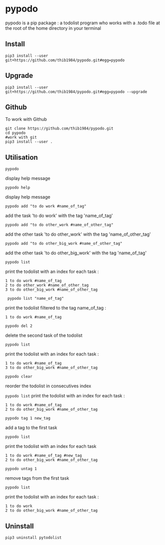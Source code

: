 # pypodo

pypodo is a pip package : a todolist program who works with a .todo file at the root of the home directory in your terminal

## Install

```
pip3 install --user git+https://github.com/thib1984/pypodo.git#egg=pypodo
```

## Upgrade

```
pip3 install --user git+https://github.com/thib1984/pypodo.git#egg=pypodo --upgrade
```

## Github

To work with Github
```
git clone https://github.com/thib1984/pypodo.git
cd pypodo
#work with git
pip3 install --user .
```

## Utilisation

``pypodo`` 

display help message

``pypodo help``

display help message

``pypodo add "to do work #name_of_tag"``

add the task 'to do work' with the tag 'name_of_tag'

``pypodo add "to do other_work #name_of_other_tag"``

add the other task 'to do other_work' with the tag 'name_of_other_tag'

``pypodo add "to do other_big_work #name_of_other_tag"``

add the other task 'to do other_big_work' with the tag 'name_of_tag'


``pypodo list`` 

print the todolist with an index for each task :

```
1 to do work #name_of_tag
2 to do other_work #name_of_other_tag
3 to do other_big_work #name_of_other_tag
```


`` pypodo list "name_of_tag"``

print the todolist filtered to the tag name_of_tag :

```
1 to do work #name_of_tag
```

``pypodo del 2`` 

delete the second task of the todolist

``pypodo list``


print the todolist with an index for each task : 

```
1 to do work #name_of_tag
3 to do other_big_work #name_of_other_tag
```


``pypodo clear``

reorder the todolist in consecutives index


``pypodo list``
print the todolist with an index for each task :

```
1 to do work #name_of_tag
2 to do other_big_work #name_of_other_tag
```

``pypodo tag 1 new_tag``

add a tag to the first task

``pypodo list``

print the todolist with an index for each task

```
1 to do work #name_of_tag #new_tag
2 to do other_big_work #name_of_other_tag
```

``pypodo untag 1``

remove tags from the first task

``pypodo list``

print the todolist with an index for each task :

```
1 to do work
2 to do other_big_work #name_of_other_tag
```

## Uninstall

```
pip3 uninstall pytodolist
```
